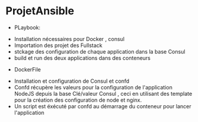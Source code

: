 # ProjetAnsible

* PLaybook:
- Installation nécessaires pour Docker , consul
- Importation des projet des Fullstack 
- stckage des configuration de chaque application dans la base Consul
- build et run des deux applications dans des conteneurs


* DockerFile
- Installation et configuration de Consul et confd 
- Confd récupère les valeurs pour la configuration de l'application NodeJS depuis la base Clé/valeur Consul , ceci en utilisant des template pour la création des configuration de node et nginx.
- Un script est éxécuté par confd au démarrage du conteneur pour lancer l'application 
